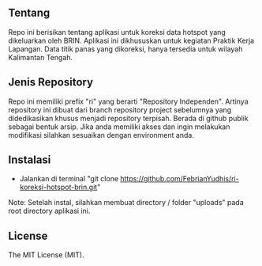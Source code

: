 ## Tentang

Repo ini berisikan tentang aplikasi untuk koreksi data hotspot yang dikeluarkan oleh BRIN.
Aplikasi ini dikhususkan untuk kegiatan Praktik Kerja Lapangan.
Data titik panas yang dikoreksi, hanya tersedia untuk wilayah Kalimantan Tengah.

## Jenis Repository

Repo ini memiliki prefix "ri" yang berarti "Repository Independen".
Artinya repository ini dibuat dari branch repository project sebelumnya yang didedikasikan khusus menjadi repository terpisah.
Berada di github publik sebagai bentuk arsip.
Jika anda memiliki akses dan ingin melakukan modifikasi silahkan sesuaikan dengan environment anda.

## Instalasi

- Jalankan di terminal "git clone https://github.com/FebrianYudhis/ri-koreksi-hotspot-brin.git"

Note: Setelah instal, silahkan membuat directory / folder "uploads" pada root directory aplikasi ini.

## License

The MIT License (MIT).